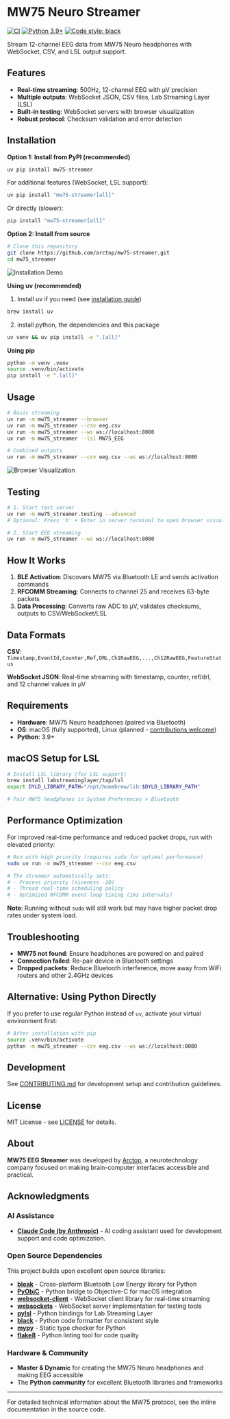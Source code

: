 # MW75 Neuro Streamer

[![CI](https://github.com/arctop/mw75-streamer/actions/workflows/ci.yml/badge.svg)](https://github.com/arctop/mw75-streamer/actions/workflows/ci.yml)
[![Python 3.9+](https://img.shields.io/badge/python-3.9+-blue.svg)](https://www.python.org/downloads/)
[![Code style: black](https://img.shields.io/badge/code%20style-black-000000.svg)](https://github.com/psf/black)

Stream 12-channel EEG data from MW75 Neuro headphones with WebSocket, CSV, and LSL output support.

## Features

- **Real-time streaming**: 500Hz, 12-channel EEG with µV precision
- **Multiple outputs**: WebSocket JSON, CSV files, Lab Streaming Layer (LSL)
- **Built-in testing**: WebSocket servers with browser visualization
- **Robust protocol**: Checksum validation and error detection  

## Installation

**Option 1: Install from PyPI (recommended)**

```bash
uv pip install mw75-streamer
```

For additional features (WebSocket, LSL support):
```bash
uv pip install "mw75-streamer[all]"
```

Or directly (slower):
```bash
pip install "mw75-streamer[all]"
```

**Option 2: Install from source**

```bash
# Clone this repository
git clone https://github.com/arctop/mw75-streamer.git
cd mw75_streamer
```

![Installation Demo](docs/assets/installation.gif)

**Using uv (recommended)**

1. Install uv if you need (see [installation guide](https://docs.astral.sh/uv/getting-started/installation))
```bash
brew install uv
```

2. install python, the dependencies and this package
```bash
uv venv && uv pip install -e ".[all]"
```

**Using pip**
```bash
python -m venv .venv
source .venv/bin/activate
pip install -e ".[all]"
```

## Usage

```bash
# Basic streaming
uv run -m mw75_streamer --browser
uv run -m mw75_streamer --csv eeg.csv
uv run -m mw75_streamer --ws ws://localhost:8080
uv run -m mw75_streamer --lsl MW75_EEG

# Combined outputs
uv run -m mw75_streamer --csv eeg.csv --ws ws://localhost:8080
```
![Browser Visualization](docs/assets/browser.gif)


## Testing

```bash
# 1. Start test server
uv run -m mw75_streamer.testing --advanced
# Optional: Press 'b' + Enter in server terminal to open browser visualization

# 2. Start EEG streaming
uv run -m mw75_streamer --ws ws://localhost:8080
```

## How It Works

1. **BLE Activation**: Discovers MW75 via Bluetooth LE and sends activation commands
2. **RFCOMM Streaming**: Connects to channel 25 and receives 63-byte packets
3. **Data Processing**: Converts raw ADC to µV, validates checksums, outputs to CSV/WebSocket/LSL

## Data Formats

**CSV**: `Timestamp,EventId,Counter,Ref,DRL,Ch1RawEEG,...,Ch12RawEEG,FeatureStatus`

**WebSocket JSON**: Real-time streaming with timestamp, counter, ref/drl, and 12 channel values in µV

## Requirements

- **Hardware**: MW75 Neuro headphones (paired via Bluetooth)
- **OS**: macOS (fully supported), Linux (planned - [contributions welcome](CONTRIBUTING.md))
- **Python**: 3.9+

## macOS Setup for LSL

```bash
# Install LSL library (for LSL support)
brew install labstreaminglayer/tap/lsl
export DYLD_LIBRARY_PATH="/opt/homebrew/lib:$DYLD_LIBRARY_PATH"

# Pair MW75 headphones in System Preferences > Bluetooth
```


## Performance Optimization

For improved real-time performance and reduced packet drops, run with elevated priority:

```bash
# Run with high priority (requires sudo for optimal performance)
sudo uv run -m mw75_streamer --csv eeg.csv

# The streamer automatically sets:
# - Process priority (niceness -10)
# - Thread real-time scheduling policy
# - Optimized RFCOMM event loop timing (1ms intervals)
```

**Note**: Running without `sudo` will still work but may have higher packet drop rates under system load.

## Troubleshooting

- **MW75 not found**: Ensure headphones are powered on and paired
- **Connection failed**: Re-pair device in Bluetooth settings
- **Dropped packets**: Reduce Bluetooth interference, move away from WiFi routers and other 2.4GHz devices

## Alternative: Using Python Directly

If you prefer to use regular Python instead of `uv`, activate your virtual environment first:

```bash
# After installation with pip
source .venv/bin/activate
python -m mw75_streamer --csv eeg.csv --ws ws://localhost:8080
```

## Development

See [CONTRIBUTING.md](CONTRIBUTING.md) for development setup and contribution guidelines.

## License

MIT License - see [LICENSE](LICENSE) for details.

## About

**MW75 EEG Streamer** was developed by [Arctop](https://arctop.com), a neurotechnology company focused on making brain-computer interfaces accessible and practical.

## Acknowledgments

### AI Assistance
- **[Claude Code (by Anthropic)](https://claude.ai/code)** - AI coding assistant used for development support and code optimization.

### Open Source Dependencies
This project builds upon excellent open source libraries:

- **[bleak](https://github.com/hbldh/bleak)** - Cross-platform Bluetooth Low Energy library for Python
- **[PyObjC](https://github.com/ronaldoussoren/pyobjc)** - Python bridge to Objective-C for macOS integration
- **[websocket-client](https://github.com/websocket-client/websocket-client)** - WebSocket client library for real-time streaming
- **[websockets](https://github.com/aaugustin/websockets)** - WebSocket server implementation for testing tools
- **[pylsl](https://github.com/labstreaminglayer/liblsl-Python)** - Python bindings for Lab Streaming Layer
- **[black](https://github.com/psf/black)** - Python code formatter for consistent style
- **[mypy](https://github.com/python/mypy)** - Static type checker for Python
- **[flake8](https://github.com/PyCQA/flake8)** - Python linting tool for code quality

### Hardware & Community
- **Master & Dynamic** for creating the MW75 Neuro headphones and making EEG accessible
- The **Python community** for excellent Bluetooth libraries and frameworks
---

For detailed technical information about the MW75 protocol, see the inline documentation in the source code.
